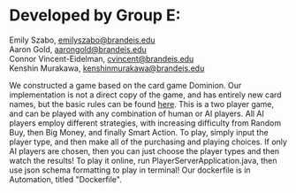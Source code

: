 # Developed by Group E:
Emily Szabo, emilyszabo@brandeis.edu  
Aaron Gold, aarongold@brandeis.edu  
Connor Vincent-Eidelman, cvincent@brandeis.edu  
Kenshin Murakawa, kenshinmurakawa@brandeis.edu  

We constructed a game based on the card game Dominion. Our implementation is not a direct copy of the game, and has entirely new card names, but the basic rules can be found [here](https://wiki.dominionstrategy.com/index.php/Gameplay). This is a two player game, and can be played with any combination of human or AI players. All AI players employ different strategies, with increasing difficulty from Random Buy, then Big Money, and finally Smart Action. To play, simply input the player type, and then make all of the purchasing and playing choices. If only AI players are chosen, then you can just choose the player types and then watch the results! To play it online, run PlayerServerApplication.java, then use json schema formatting to play in terminal! Our dockerfile is in Automation, titled "Dockerfile". 
